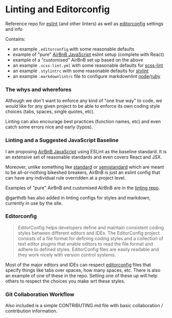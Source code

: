 # Linting and Editorconfig

Reference repo for [eslint][eslint] (and other linters) as well as [editorconfig][editorconfig]
settings and info

Contains:

- an example `.editorconfig` with some reasonable defaults
- example of "pure" [AirBnB JavaScript][airbnb] eslint setup (complete with React)
- example of a "customised" AirBnB set up based on the above
- an example `.scss-lint.yml` with some reasonable defaults for [scss-lint](https://github.com/brigade/scss-lint)
- an example `.stylintrc` with some reasonable defaults for [stylint](https://github.com/rossPatton/stylint)
- an example `.markdownlintrc` file to configure markdownlint [node](https://github.com/DavidAnson/markdownlint)/[ruby](https://github.com/mivok/markdownlint)

### The whys and wherefores

Although we don't want to enforce any kind of "one true way" to code, we _would_ like for any given project to be able to enforce its own coding style choices (tabs, spaces, single quotes, etc).

Linting can also encourage best practices (function names, etc) and even catch some errors nice and early (typos).

### Linting and a Suggested JavaScript Baseline

I am proposing [AirBnB JavaScript][airbnb] using ESLint as the baseline standard. It is an extensive set of reasonable standards and even covers React and JSX.

Moreover, unlike something like [standard][standard] or [semistandard][semistandard] which are meant to be all-or-nothing bikeshed breakers, AirBnB is just an eslint config that can have any individual rule overridden at a project level.

Examples of "pure" AirBnB and customised AirBnB are in the [linting repo][linting-repo].

@garthdb has also added in linting configs for styles and markdown, currently in use by the site.

### Editorconfig

> EditorConfig helps developers define and maintain consistent coding styles between different editors and IDEs. The EditorConfig project consists of a file format for defining coding styles and a collection of text editor plugins that enable editors to read the file format and adhere to defined styles. EditorConfig files are easily readable and they work nicely with version control systems.

Most of the major editors and IDEs can respect [editorconfig][editorconfig] files that specify things like tabs over spaces, how many spaces, etc. There is also an example of one of these in the repo. Setting one of these up will help others to respect the choices you make wrt these styles.

### Git Collaboration Workflow

Also included is a simple CONTRIBUTING.md file with basic collaboration / contribution information.


[eslint]: http://eslint.org
[editorconfig]: http://editorconfig.org
[airbnb]: https://github.com/airbnb/javascript
[airbnb]: https://github.com/airbnb/javascript
[standard]: http://standardjs.com/
[semistandard]: https://github.com/Flet/semistandard
[linting-repo]: https://github.com/phonegap/linting-and-editorconfig
[editorconfig]: http:/editorconfig.org
[ccg]: https://cordova.apache.org/contribute/contribute_guidelines.html
